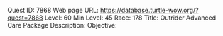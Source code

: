 Quest ID: 7868
Web page URL: https://database.turtle-wow.org/?quest=7868
Level: 60
Min Level: 45
Race: 178
Title: Outrider Advanced Care Package
Description: 
Objective: 
